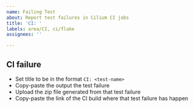 ```yaml
---
name: Failing Test
about: Report test failures in Cilium CI jobs
title: 'CI: '
labels: area/CI, ci/flake
assignees: ''

---
```


## CI failure

- Set title to be in the format `CI: <test-name>`
- Copy-paste the output the test failure
- Upload the zip file generated from that test failure
- Copy-paste the link of the CI build where that test failure has happen
